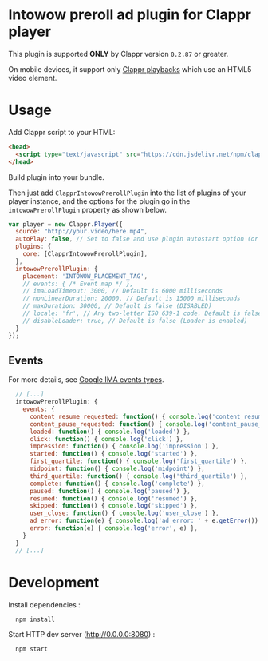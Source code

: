 # Intowow preroll ad plugin for Clappr player

This plugin is supported __ONLY__ by Clappr version `0.2.87` or greater.

On mobile devices, it support only [Clappr playbacks](https://github.com/clappr/clappr/tree/master/src/playbacks) which use an HTML5 video element.

# Usage

Add Clappr script to your HTML:

```html
<head>
  <script type="text/javascript" src="https://cdn.jsdelivr.net/npm/clappr@latest/dist/clappr.min.js"></script>
</head>
```

Build plugin into your bundle.

Then just add `ClapprIntowowPrerollPlugin` into the list of plugins of your player instance, and the options for the plugin go in the `intowowPrerollPlugin` property as shown below.

```javascript
var player = new Clappr.Player({
  source: "http://your.video/here.mp4",
  autoPlay: false, // Set to false and use plugin autostart option (or set to true if tag is false)
  plugins: {
    core: [ClapprIntowowPrerollPlugin],
  },
  intowowPrerollPlugin: {
    placement: 'INTOWOW_PLACEMENT_TAG',
    // events: { /* Event map */ },
    // imaLoadTimeout: 3000, // Default is 6000 milliseconds
    // nonLinearDuration: 20000, // Default is 15000 milliseconds
    // maxDuration: 30000, // Default is false (DISABLED)
    // locale: 'fr', // Any two-letter ISO 639-1 code. Default is false (Do not setup)
    // disableLoader: true, // Default is false (Loader is enabled)
  }
});
```

## Events

For more details, see [Google IMA events types](https://developers.google.com/interactive-media-ads/docs/sdks/html5/v3/apis#values_3).

```javascript
  // [...]
  intowowPrerollPlugin: {
    events: {
      content_resume_requested: function() { console.log('content_resume_requested') },
      content_pause_requested: function() { console.log('content_pause_requested') },
      loaded: function() { console.log('loaded') },
      click: function() { console.log('click') },
      impression: function() { console.log('impression') },
      started: function() { console.log('started') },
      first_quartile: function() { console.log('first_quartile') },
      midpoint: function() { console.log('midpoint') },
      third_quartile: function() { console.log('third_quartile') },
      complete: function() { console.log('complete') },
      paused: function() { console.log('paused') },
      resumed: function() { console.log('resumed') },
      skipped: function() { console.log('skipped') },
      user_close: function() { console.log('user_close') },
      ad_error: function(e) { console.log('ad_error: ' + e.getError()) }, // AdErrorEvent
      error: function(e) { console.log('error', e) },
    }
  }
  // [...]
```

# Development

Install dependencies :

```shell
  npm install
```

Start HTTP dev server (http://0.0.0.0:8080) :

```shell
  npm start
```
